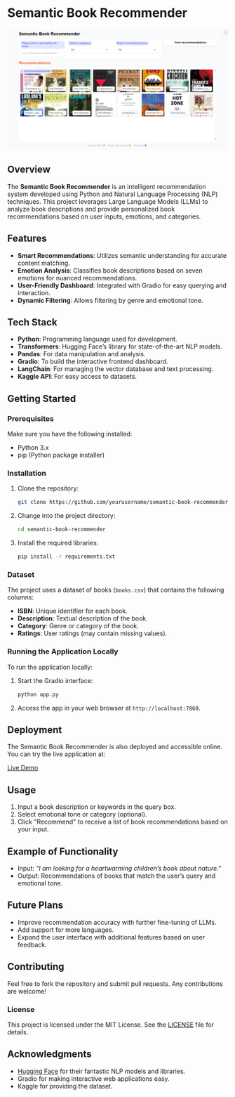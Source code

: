 # Semantic Book Recommender

![Dashboard Screenshot](Dashboard.png)  <!-- Replace with the actual link to your dashboard image -->

## Overview

The **Semantic Book Recommender** is an intelligent recommendation system developed using Python and Natural Language Processing (NLP) techniques. This project leverages Large Language Models (LLMs) to analyze book descriptions and provide personalized book recommendations based on user inputs, emotions, and categories.

## Features

- **Smart Recommendations**: Utilizes semantic understanding for accurate content matching.
- **Emotion Analysis**: Classifies book descriptions based on seven emotions for nuanced recommendations.
- **User-Friendly Dashboard**: Integrated with Gradio for easy querying and interaction.
- **Dynamic Filtering**: Allows filtering by genre and emotional tone.

## Tech Stack

- **Python**: Programming language used for development.
- **Transformers**: Hugging Face’s library for state-of-the-art NLP models.
- **Pandas**: For data manipulation and analysis.
- **Gradio**: To build the interactive frontend dashboard.
- **LangChain**: For managing the vector database and text processing.
- **Kaggle API**: For easy access to datasets.

## Getting Started

### Prerequisites

Make sure you have the following installed:

- Python 3.x
- pip (Python package installer)

### Installation

1. Clone the repository:
   ```bash
   git clone https://github.com/yourusername/semantic-book-recommender.git
   ```
  
2. Change into the project directory:
   ```bash
   cd semantic-book-recommender
   ```

3. Install the required libraries:
   ```bash
   pip install -r requirements.txt
   ```

### Dataset

The project uses a dataset of books (`books.csv`) that contains the following columns:

- **ISBN**: Unique identifier for each book.
- **Description**: Textual description of the book.
- **Category**: Genre or category of the book.
- **Ratings**: User ratings (may contain missing values).

### Running the Application Locally

To run the application locally:

1. Start the Gradio interface:
   ```bash
   python app.py
   ```

2. Access the app in your web browser at `http://localhost:7860`.

## Deployment

The Semantic Book Recommender is also deployed and accessible online. You can try the live application at:

[Live Demo](link-to-your-deployed-app)  <!-- Replace with the actual link to your deployed app -->

## Usage

1. Input a book description or keywords in the query box.
2. Select emotional tone or category (optional).
3. Click "Recommend" to receive a list of book recommendations based on your input.

## Example of Functionality

- Input: _"I am looking for a heartwarming children’s book about nature."_
- Output: Recommendations of books that match the user’s query and emotional tone.

## Future Plans

- Improve recommendation accuracy with further fine-tuning of LLMs.
- Add support for more languages.
- Expand the user interface with additional features based on user feedback.

## Contributing

Feel free to fork the repository and submit pull requests. Any contributions are welcome!

### License

This project is licensed under the MIT License. See the [LICENSE](LICENSE) file for details.

## Acknowledgments

- [Hugging Face](https://huggingface.co) for their fantastic NLP models and libraries.
- Gradio for making interactive web applications easy.
- Kaggle for providing the dataset.
